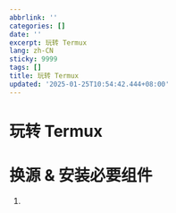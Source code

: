 ```yaml
---
abbrlink: ''
categories: []
date: ''
excerpt: 玩转 Termux
lang: zh-CN
sticky: 9999
tags: []
title: 玩转 Termux
updated: '2025-01-25T10:54:42.444+08:00'
---
```

# 玩转 Termux

# 换源 & 安装必要组件

1. [](https://help.mirrors.cernet.edu.cn/termux/)

